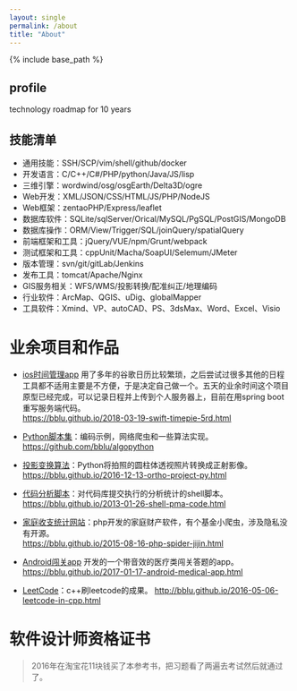 ```yaml
---
layout: single
permalink: /about
title: "About"
---
```


{% include base_path %}

## profile
technology roadmap for 10 years

## 技能清单

- 通用技能：SSH/SCP/vim/shell/github/docker
- 开发语言：C/C++/C#/PHP/python/Java/JS/lisp
- 三维引擎：wordwind/osg/osgEarth/Delta3D/ogre
- Web开发：XML/JSON/CSS/HTML/JS/PHP/NodeJS
- Web框架：zentaoPHP/Express/leaflet
- 数据库软件：SQLite/sqlServer/Orical/MySQL/PgSQL/PostGIS/MongoDB
- 数据库操作：ORM/View/Trigger/SQL/joinQuery/spatialQuery
- 前端框架和工具：jQuery/VUE/npm/Grunt/webpack
- 测试框架和工具：cppUnit/Macha/SoapUI/Selemum/JMeter
- 版本管理：svn/git/gitLab/Jenkins
- 发布工具：tomcat/Apache/Nginx
- GIS服务相关：WFS/WMS/投影转换/配准纠正/地理编码
- 行业软件：ArcMap、QGIS、uDig、globalMapper
- 工具软件：Xmind、VP、autoCAD、PS、3dsMax、Word、Excel、Visio

# 业余项目和作品
- [ios时间管理app](https://bblu.github.io/2018-03-19-swift-timepie-5rd.html) 用了多年的谷歌日历比较繁琐，之后尝试过很多其他的日程工具都不适用主要是不方便，于是决定自己做一个。五天的业余时间这个项目原型已经完成，可以记录日程并上传到个人服务器上，目前在用spring boot重写服务端代码。  
 https://bblu.github.io/2018-03-19-swift-timepie-5rd.html
- [Python脚本集](https://bblu.github.io/2016-02-18-how-to-python.html)：编码示例，网络爬虫和一些算法实现。
 https://github.com/bblu/algopython
- [投影变换算法](https://bblu.github.io/2016-12-13-ortho-project-py.html)：Python将拍照的圆柱体透视照片转换成正射影像。
 https://bblu.github.io/2016-12-13-ortho-project-py.html
- [代码分析脚本](https://bblu.github.io/2013-01-26-shell-pma-code.html)：对代码库提交执行的分析统计的shell脚本。
  https://bblu.github.io/2013-01-26-shell-pma-code.html
- [家庭收支统计网站](http://bblu.github.io/2015-08-16-php-spider-jijin.html)：php开发的家庭财产软件，有个基金小爬虫，涉及隐私没有开源。  
https://bblu.github.io/2015-08-16-php-spider-jijin.html
- [Android闯关app](https://bblu.github.io/2017-01-17-android-medical-app.html) 开发的一个带音效的医疗类闯关答题的app。  
https://bblu.github.io/2017-01-17-android-medical-app.html

 - [LeetCode](http://bblu.github.io/2016-05-06-leetcode-in-cpp.html)：c++刷leetcode的成果。
 http://bblu.github.io/2016-05-06-leetcode-in-cpp.html

# 软件设计师资格证书
> 2016年在淘宝花11块钱买了本参考书，把习题看了两遍去考试然后就通过了。
